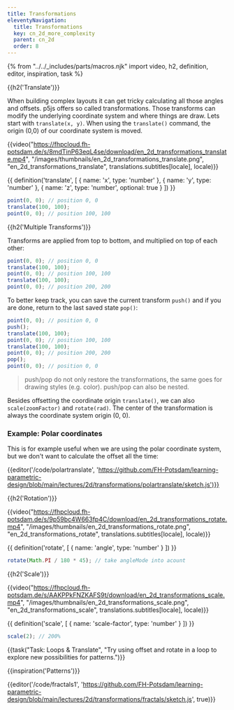 ```yaml
---
title: Transformations
eleventyNavigation:
  title: Transformations
  key: cn_2d_more_complexity
  parent: cn_2d
  order: 8
---
```


{% from "../../_includes/parts/macros.njk" import video, h2, definition, editor, inspiration, task %}

{{h2('Translate')}}

When building complex layouts it can get tricky calculating all those angles and offsets. p5js offers so called transformations. Those transforms can modify the underlying coordinate system and where things are draw. Lets start with `translate(x, y)`. When using the `translate()` command, the origin (0,0) of our coordinate system is moved. 

{{video("https://fhpcloud.fh-potsdam.de/s/8mdTinP63eqL4se/download/en_2d_transformations_translate.mp4", "/images/thumbnails/en_2d_transformations_translate.png", "en_2d_transformations_translate", translations.subtitles[locale], locale)}}
<!--
de: https://fhpcloud.fh-potsdam.de/s/9FHm7JK8im2jbp8
en: https://fhpcloud.fh-potsdam.de/s/8mdTinP63eqL4se
-->

{{ definition('translate', [
  { name: 'x', type: 'number' },
  { name: 'y', type: 'number' },
  { name: 'z', type: 'number', optional: true }
]) }}
```js
point(0, 0); // position 0, 0
translate(100, 100);
point(0, 0); // position 100, 100
```

{{h2('Multiple Transforms')}}

Transforms are applied from top to bottom, and multiplied on top of each other:

```js
point(0, 0); // position 0, 0
translate(100, 100);
point(0, 0); // position 100, 100
translate(100, 100);
point(0, 0); // position 200, 200
```

To better keep track, you can save the current transform `push()` and if you are done, return to the last saved state `pop()`:

```js
point(0, 0); // position 0, 0
push();
translate(100, 100);
point(0, 0); // position 100, 100
translate(100, 100);
point(0, 0); // position 200, 200
pop();
point(0, 0); // position 0, 0
```

> push/pop do not only restore the transformations, the same goes for drawing styles (e.g. color). push/pop can also be nested.

Besides offsetting the coordinate origin `translate()`, we can also `scale(zoomFactor)` and `rotate(rad)`. The center of the transformation is always the coordinate system origin (0, 0).

### Example: Polar coordinates

This is for example useful when we are using the polar coordinate system, but we don't want to calculate the offset all the time:

{{editor('/code/polartranslate', 'https://github.com/FH-Potsdam/learning-parametric-design/blob/main/lectures/2d/transformations/polartranslate/sketch.js')}}

{{h2('Rotation')}}

{{video("https://fhpcloud.fh-potsdam.de/s/9p59bc4W663fp4C/download/en_2d_transformations_rotate.mp4", "/images/thumbnails/en_2d_transformations_rotate.png", "en_2d_transformations_rotate", translations.subtitles[locale], locale)}}
<!--
de: https://fhpcloud.fh-potsdam.de/s/Jspak8jQtELyAQa
en: https://fhpcloud.fh-potsdam.de/s/9p59bc4W663fp4C
-->

{{ definition('rotate', [
  { name: 'angle', type: 'number' }
]) }}
```js
rotate(Math.PI / 180 * 45); // take angleMode into acount
```

{{h2('Scale')}}

{{video("https://fhpcloud.fh-potsdam.de/s/AAKPPkFNZKAFS9t/download/en_2d_transformations_scale.mp4", "/images/thumbnails/en_2d_transformations_scale.png", "en_2d_transformations_scale", translations.subtitles[locale], locale)}}
<!--
de: https://fhpcloud.fh-potsdam.de/s/wgSRdgKFSCFgySf
en: https://fhpcloud.fh-potsdam.de/s/AAKPPkFNZKAFS9t
-->

{{ definition('scale', [
  { name: 'scale-factor', type: 'number' }
]) }}
```js
scale(2); // 200%
```

{{task("Task: Loops & Translate", "Try using offset and rotate in a loop to explore new possibilities for patterns.")}}

{{inspiration('Patterns')}}

{{editor('/code/fractals1', 'https://github.com/FH-Potsdam/learning-parametric-design/blob/main/lectures/2d/transformations/fractals/sketch.js', true)}}